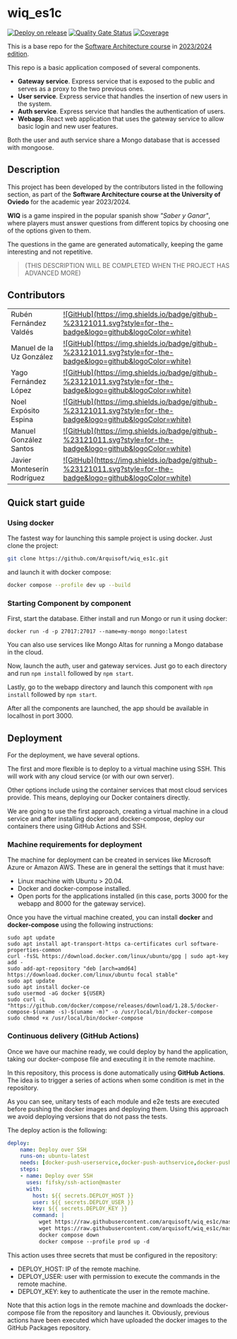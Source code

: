 # wiq_es1c

[![Deploy on release](https://github.com/Arquisoft/wiq_es1c/actions/workflows/release.yml/badge.svg)](https://github.com/Arquisoft/wiq_es1c/actions/workflows/release.yml)
[![Quality Gate Status](https://sonarcloud.io/api/project_badges/measure?project=Arquisoft_wiq_es1c&metric=alert_status)](https://sonarcloud.io/summary/new_code?id=Arquisoft_wiq_es1c)
[![Coverage](https://sonarcloud.io/api/project_badges/measure?project=Arquisoft_wiq_es1c&metric=coverage)](https://sonarcloud.io/summary/new_code?id=Arquisoft_wiq_es1c)

This is a base repo for the [Software Architecture course](http://arquisoft.github.io/) in [2023/2024 edition](https://arquisoft.github.io/course2324.html). 

This repo is a basic application composed of several components.

- **Gateway service**. Express service that is exposed to the public and serves as a proxy to the two previous ones.
- **User service**. Express service that handles the insertion of new users in the system.
- **Auth service**. Express service that handles the authentication of users.
- **Webapp**. React web application that uses the gateway service to allow basic login and new user features.

Both the user and auth service share a Mongo database that is accessed with mongoose.



## Description

This project has been developed by the contributors listed in the following section, as part of the **Software Architecture course at the University of Oviedo** for the academic year 2023/2024.

**WIQ** is a game inspired in the popular spanish show *"Saber y Ganar"*, where players must answer questions from different topics by choosing one of the options given to them. 

The questions in the game are generated automatically, keeping the game interesting and not repetitive.

> (THIS DESCRIPTION WILL BE COMPLETED WHEN THE PROJECT HAS ADVANCED MORE)

## Contributors
<table>
  <tr>
    <td>Rubén Fernández Valdés</td>
    <td><a href="https://github.com/RubenFern">![GitHub](https://img.shields.io/badge/github-%23121011.svg?style=for-the-badge&logo=github&logoColor=white)</a></td>
  </tr>
  <tr>
    <td>Manuel de la Uz González</td>
    <td><a href="https://github.com/Manueluz">![GitHub](https://img.shields.io/badge/github-%23121011.svg?style=for-the-badge&logo=github&logoColor=white)</a></td>
  </tr>
  <tr>
    <td>Yago Fernández López</td>
    <td><a href="">![GitHub](https://img.shields.io/badge/github-%23121011.svg?style=for-the-badge&logo=github&logoColor=white)</a></td>
  </tr>
  <tr>
    <td>Noel Expósito Espina</td>
    <td><a href="https://github.com/22Noel">![GitHub](https://img.shields.io/badge/github-%23121011.svg?style=for-the-badge&logo=github&logoColor=white)</a></td>
  </tr>
  <tr>
    <td>Manuel González Santos</td>
    <td><a href="">![GitHub](https://img.shields.io/badge/github-%23121011.svg?style=for-the-badge&logo=github&logoColor=white)</a></td>
  </tr>
  <tr>
    <td>Javier Monteserín Rodríguez</td>
    <td><a href="https://github.com/uo288524">![GitHub](https://img.shields.io/badge/github-%23121011.svg?style=for-the-badge&logo=github&logoColor=white)</a></td>
  </tr>
</table>

## Quick start guide

### Using docker

The fastest way for launching this sample project is using docker. Just clone the project:

```sh
git clone https://github.com/Arquisoft/wiq_es1c.git
```

and launch it with docker compose:

```sh
docker compose --profile dev up --build
```

### Starting Component by component

First, start the database. Either install and run Mongo or run it using docker:

```docker run -d -p 27017:27017 --name=my-mongo mongo:latest```

You can also use services like Mongo Altas for running a Mongo database in the cloud.

Now, launch the auth, user and gateway services. Just go to each directory and run `npm install` followed by `npm start`.

Lastly, go to the webapp directory and launch this component with `npm install` followed by `npm start`.

After all the components are launched, the app should be available in localhost in port 3000.

## Deployment

For the deployment, we have several options. 

The first and more flexible is to deploy to a virtual machine using SSH. This will work with any cloud service (or with our own server). 

Other options include using the container services that most cloud services provide. This means, deploying our Docker containers directly. 

We are going to use the first approach, creating a virtual machine in a cloud service and after installing docker and docker-compose, deploy our containers there using GitHub Actions and SSH.

### Machine requirements for deployment

The machine for deployment can be created in services like Microsoft Azure or Amazon AWS. These are in general the settings that it must have:

- Linux machine with Ubuntu > 20.04.
- Docker and docker-compose installed.
- Open ports for the applications installed (in this case, ports 3000 for the webapp and 8000 for the gateway service).

Once you have the virtual machine created, you can install **docker** and **docker-compose** using the following instructions:

```ssh
sudo apt update
sudo apt install apt-transport-https ca-certificates curl software-properties-common
curl -fsSL https://download.docker.com/linux/ubuntu/gpg | sudo apt-key add -
sudo add-apt-repository "deb [arch=amd64] https://download.docker.com/linux/ubuntu focal stable"
sudo apt update
sudo apt install docker-ce
sudo usermod -aG docker ${USER}
sudo curl -L "https://github.com/docker/compose/releases/download/1.28.5/docker-compose-$(uname -s)-$(uname -m)" -o /usr/local/bin/docker-compose
sudo chmod +x /usr/local/bin/docker-compose
```

### Continuous delivery (GitHub Actions)

Once we have our machine ready, we could deploy by hand the application, taking our docker-compose file and executing it in the remote machine. 

In this repository, this process is done automatically using **GitHub Actions**. The idea is to trigger a series of actions when some condition is met in the repository. 

As you can see, unitary tests of each module and e2e tests are executed before pushing the docker images and deploying them. Using this approach we avoid deploying versions that do not pass the tests.

The deploy action is the following:

```yml
deploy:
    name: Deploy over SSH
    runs-on: ubuntu-latest
    needs: [docker-push-userservice,docker-push-authservice,docker-push-gatewayservice,docker-push-webapp]
    steps:
    - name: Deploy over SSH
      uses: fifsky/ssh-action@master
      with:
        host: ${{ secrets.DEPLOY_HOST }}
        user: ${{ secrets.DEPLOY_USER }}
        key: ${{ secrets.DEPLOY_KEY }}
        command: |
          wget https://raw.githubusercontent.com/arquisoft/wiq_es1c/master/docker-compose.yml -O docker-compose.yml
          wget https://raw.githubusercontent.com/arquisoft/wiq_es1c/master/.env -O .env
          docker compose down
          docker compose --profile prod up -d
```

This action uses three secrets that must be configured in the repository:
- DEPLOY_HOST: IP of the remote machine.
- DEPLOY_USER: user with permission to execute the commands in the remote machine.
- DEPLOY_KEY: key to authenticate the user in the remote machine.

Note that this action logs in the remote machine and downloads the docker-compose file from the repository and launches it. Obviously, previous actions have been executed which have uploaded the docker images to the GitHub Packages repository.
